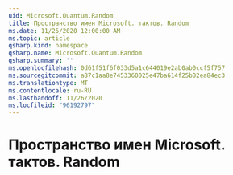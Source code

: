 ```yaml
---
uid: Microsoft.Quantum.Random
title: Пространство имен Microsoft. тактов. Random
ms.date: 11/25/2020 12:00:00 AM
ms.topic: article
qsharp.kind: namespace
qsharp.name: Microsoft.Quantum.Random
qsharp.summary: ''
ms.openlocfilehash: 0d61f51f6f033d5a1c644019e2ab0ab0ccf5f757
ms.sourcegitcommit: a87c1aa8e7453360025e47ba614f25b02ea84ec3
ms.translationtype: MT
ms.contentlocale: ru-RU
ms.lasthandoff: 11/26/2020
ms.locfileid: "96192797"
---
```

# <a name="microsoftquantumrandom-namespace"></a>Пространство имен Microsoft. тактов. Random



